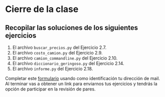 # Cierre de la clase

## Recopilar las soluciones de los siguientes ejercicios

1. El archivo `buscar_precios.py` del Ejercicio 2.7.
2. El archivo `costo_camion.py` del Ejercicio 2.9.
3. El archivo `camion_commandline.py` del Ejercicio 2.10.
4. El archivo `diccionario_geringoso.py` del Ejercicio 2.14.
5. El archivo `informe.py` del Ejercicio 2.18.

Completar este [formulario](https://docs.google.com/forms/d/1OoK1ovx0ziUBgGF5hqfbhfEW1UuE2t40uIhM2pSC2pY) usando como identificación tu dirección de mail.
Al terminar vas a obtener un link para enviarnos tus ejercicios y tendrás la opción de participar en la revisión de pares.

